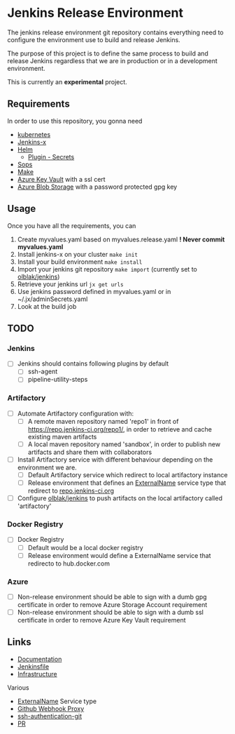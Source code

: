 # Jenkins Release Environment

The jenkins release environment git repository contains everything need to configure the environment use to build and release Jenkins.

The purpose of this project is to define the same process to build and release Jenkins regardless that we are in production or in a development environment.

This is currently an **experimental** project.

## Requirements
In order to use this repository, you gonna need

* [kubernetes](https://github.com/kubernetes/minikube)
* [Jenkins-x](https://jenkins-x.io/)
* [Helm](https://www.helm.sh/)
  * [Plugin - Secrets](https://github.com/futuresimple/helm-secrets) 
* [Sops](https://github.com/mozilla/sops)
* [Make](https://www.gnu.org/software/make/)
* [Azure Key Vault](https://azure.microsoft.com/en-us/services/key-vault/) with a ssl cert
* [Azure Blob Storage](https://azure.microsoft.com/en-us/services/storage/blobs/) with a password protected gpg key

## Usage
Once you have all the requirements, you can 

1. Create myvalues.yaml based on myvalues.release.yaml **! Never commit myvalues.yaml**
2. Install jenkins-x on your cluster `make init`
3. Install your build environment `make install`
4. Import your jenkins git repository `make import` (currently set to [olblak/jenkins](https://github.com/olblak/jenkins))
5. Retrieve your jenkins url `jx get urls`
6. Use jenkins password defined in myvalues.yaml or in ~/.jx/adminSecrets.yaml
7. Look at the build job

## TODO

### Jenkins
- [ ] Jenkins should contains following plugins by default
  - [ ] ssh-agent
  - [ ] pipeline-utility-steps
 
### Artifactory
- [ ] Automate Artifactory configuration with:
  - [ ] A remote maven repository named 'repo1' in front of https://repo.jenkins-ci.org/repo1/, in order to retrieve and cache existing maven artifacts
  - [ ] A local maven repository named 'sandbox', in order to publish new artifacts and share them with collaborators 
- [ ] Install Artifactory service with different behaviour depending on the environment we are.
  - [ ] Default Artifactory service which redirect to local artifactory instance 
  - [ ] Release environment that defines an [ExternalName](https://kubernetes.io/docs/concepts/services-networking/service/#externalname) service type that redirect to [repo.jenkins-ci.org](https://repo.jenkins-ci.org/repo1)
- [ ] Configure [olblak/jenkins](https://github.com/olblak/jenkins/blob/master/Jenkinsfile.release)  to push artifacts on the local artifactory called 'artifactory'

### Docker Registry
- [ ] Docker Registry
  - [ ] Default would be a local docker registry 
  - [ ] Release environment would define a ExternalName service that redirecto to hub.docker.com 

### Azure
- [ ] Non-release environment should be able to sign with a dumb gpg certificate in order to remove Azure Storage Account requirement
- [ ] Non-release environment should be able to sign with a dumb ssl certificate in order to remove Azure Key Vault requirement

## Links

* [Documentation](https://github.com/jenkins-infra/iep/)
* [Jenkinsfile](https://github.com/olblak/jenkins/blob/master/Jenkinsfile.release)
* [Infrastructure](https://github.com/jenkins-infra/azure)

Various

* [ExternalName](https://cloud.google.com/blog/products/gcp/kubernetes-best-practices-mapping-external-services?hl=no) Service type 
* [Github Webhook Proxy](https://github.com/kubernetes/test-infra/blob/master/prow/cluster/ghproxy_deployment.yaml)
* [ssh-authentication-git](https://github.com/knative/docs/blob/master/build/auth.md#ssh-authentication-git)
* [PR](https://github.com/jenkins-x/jx/pull/1753)

